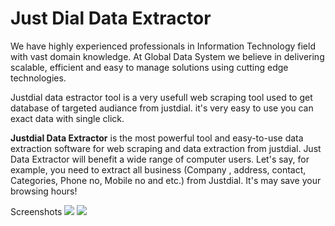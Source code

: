 <h1>Just Dial Data Extractor</h1>

 We have highly experienced professionals in Information Technology field with vast domain knowledge. At Global Data System we believe in delivering scalable, efficient and easy to manage solutions using cutting edge technologies.

 Justdial data estractor tool is a very usefull web scraping tool used to get database of targeted audiance from justdial. it's very easy to use you can exact data with single click.
   
 <strong>Justdial Data Extractor</strong> is the most powerful tool and easy-to-use data extraction software for web scraping and data extraction from justdial. Just Data Extractor will benefit a wide range of computer users. Let's say, for example, you need to extract all business (Company , address, contact, Categories, Phone no, Mobile no and etc.) from Justdial. It's may save your browsing hours!

 Screenshots 
<img src="https://www.plugin999.com/wp-content/uploads/2023/06/FnmP9D3-1024x542.png"/>
<img src="https://www.plugin999.com/wp-content/uploads/2023/06/dSkMq7k-1024x542.png"/>
